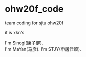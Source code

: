 # ohw20f_code
team coding for sjtu ohw20f

it is xkn's  

I'm Sinogi(康子健).     
I'm MaYan(马彦).
I'm STJY(申屠佳颖).